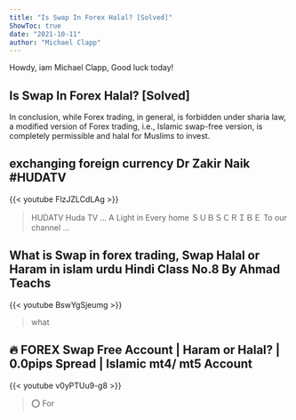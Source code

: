 ```yaml
---
title: "Is Swap In Forex Halal? [Solved]"
ShowToc: true 
date: "2021-10-11"
author: "Michael Clapp" 
---
```


Howdy, iam Michael Clapp, Good luck today!
## Is Swap In Forex Halal? [Solved]
 In conclusion, while Forex trading, in general, is forbidden under sharia law, a modified version of Forex trading, i.e., Islamic swap-free version, is completely permissible and halal for Muslims to invest.

## exchanging foreign currency  Dr Zakir Naik #HUDATV
{{< youtube FlzJZLCdLAg >}}
>HUDATV Huda TV ... A Light in Every home ＳＵＢＳＣＲＩＢＥ To our channel ...

## What is Swap in forex trading, Swap Halal or Haram in islam urdu Hindi Class No.8 By Ahmad Teachs
{{< youtube BswYgSjeumg >}}
>what 

## 🔥 FOREX Swap Free Account | Haram or Halal? | 0.0pips Spread | Islamic mt4/ mt5 Account
{{< youtube v0yPTUu9-g8 >}}
>⭕️ For 

